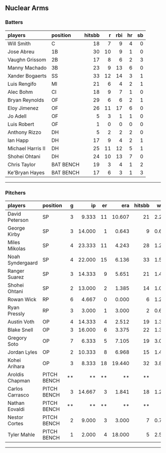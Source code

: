 ## Nuclear Arms

### Batters

 
|players           |position  | hitsbb|  r| rbi| hr| sb| 
|:-----------------|:---------|------:|--:|---:|--:|--:| 
|Will Smith        |C         |     18|  7|   9|  4|  0| 
|Jose Abreu        |1B        |     30| 10|   9|  1|  0| 
|Vaughn Grissom    |2B        |     17|  8|   6|  2|  3| 
|Manny Machado     |3B        |     23|  9|  13|  6|  0| 
|Xander Bogaerts   |SS        |     33| 12|  14|  3|  1| 
|Luis Rengifo      |MI        |     21|  6|   4|  2|  1| 
|Alec Bohm         |CI        |     18|  9|   7|  1|  0| 
|Bryan Reynolds    |OF        |     29|  6|   6|  2|  1| 
|Eloy Jimenez      |OF        |     26| 11|  17|  6|  0| 
|Jo Adell          |OF        |      5|  3|   1|  1|  0| 
|Luis Robert       |OF        |      1|  0|   0|  0|  0| 
|Anthony Rizzo     |DH        |      5|  2|   2|  2|  0| 
|Ian Happ          |DH        |     17|  9|   4|  2|  1| 
|Michael Harris II |DH        |     25| 11|  12|  5|  1| 
|Shohei Ohtani     |DH        |     24| 10|  13|  7|  0| 
|Chris Taylor      |BAT BENCH |     19|  3|   4|  1|  2| 
|Ke'Bryan Hayes    |BAT BENCH |     17|  6|   3|  1|  3| 


* * *

### Pitchers

 
|players          |position    |  g|     ip| er|    era| hitsbb|  whip| so|  w| sv| 
|:----------------|:-----------|--:|------:|--:|------:|------:|-----:|--:|--:|--:| 
|David Peterson   |SP          |  3|  9.333| 11| 10.607|     21| 2.250| 14|  0|  0| 
|George Kirby     |SP          |  3| 14.000|  1|  0.643|      9| 0.643| 13|  2|  0| 
|Miles Mikolas    |SP          |  4| 23.333| 11|  4.243|     28| 1.200| 17|  1|  0| 
|Noah Syndergaard |SP          |  4| 22.000| 15|  6.136|     33| 1.500| 13|  1|  0| 
|Ranger Suarez    |SP          |  3| 14.333|  9|  5.651|     21| 1.465| 12|  1|  0| 
|Shohei Ohtani    |SP          |  2| 13.000|  2|  1.385|     14| 1.077| 12|  1|  0| 
|Rowan Wick       |RP          |  6|  4.667|  0|  0.000|      6| 1.286|  6|  0|  1| 
|Ryan Pressly     |RP          |  3|  3.000|  1|  3.000|      2| 0.667|  7|  0|  3| 
|Austin Voth      |OP          |  4| 14.333|  4|  2.512|     19| 1.326| 13|  1|  0| 
|Blake Snell      |OP          |  3| 16.000|  6|  3.375|     22| 1.375| 23|  1|  0| 
|Gregory Soto     |OP          |  7|  6.333|  5|  7.105|     19| 3.000| 10|  0|  2| 
|Jordan Lyles     |OP          |  2| 10.333|  8|  6.968|     15| 1.452|  3|  1|  0| 
|Kohei Arihara    |OP          |  3|  8.333| 18| 19.440|     32| 3.840|  5|  0|  0| 
|Aroldis Chapman  |PITCH BENCH | **|     **| **|     **|     **|    **| **| **| **| 
|Carlos Carrasco  |PITCH BENCH |  3| 14.667|  3|  1.841|     18| 1.227| 19|  2|  0| 
|Nathan Eovaldi   |PITCH BENCH | **|     **| **|     **|     **|    **| **| **| **| 
|Nestor Cortes    |PITCH BENCH |  2|  9.000|  3|  3.000|      7| 0.778|  9|  1|  0| 
|Tyler Mahle      |PITCH BENCH |  1|  2.000|  4| 18.000|      5| 2.500|  0|  0|  0| 


* * *


